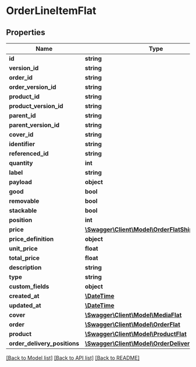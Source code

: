 # OrderLineItemFlat

## Properties
Name | Type | Description | Notes
------------ | ------------- | ------------- | -------------
**id** | **string** |  | [optional] 
**version_id** | **string** |  | [optional] 
**order_id** | **string** |  | 
**order_version_id** | **string** |  | [optional] 
**product_id** | **string** |  | [optional] 
**product_version_id** | **string** |  | [optional] 
**parent_id** | **string** |  | [optional] 
**parent_version_id** | **string** |  | [optional] 
**cover_id** | **string** |  | [optional] 
**identifier** | **string** |  | 
**referenced_id** | **string** |  | [optional] 
**quantity** | **int** |  | 
**label** | **string** |  | 
**payload** | **object** |  | [optional] 
**good** | **bool** |  | [optional] 
**removable** | **bool** |  | [optional] 
**stackable** | **bool** |  | [optional] 
**position** | **int** |  | 
**price** | [**\Swagger\Client\Model\OrderFlatShippingCosts**](OrderFlatShippingCosts.md) |  | 
**price_definition** | **object** |  | [optional] 
**unit_price** | **float** |  | [optional] 
**total_price** | **float** |  | [optional] 
**description** | **string** |  | [optional] 
**type** | **string** |  | [optional] 
**custom_fields** | **object** |  | [optional] 
**created_at** | [**\DateTime**](\DateTime.md) |  | 
**updated_at** | [**\DateTime**](\DateTime.md) |  | 
**cover** | [**\Swagger\Client\Model\MediaFlat**](MediaFlat.md) |  | [optional] 
**order** | [**\Swagger\Client\Model\OrderFlat**](OrderFlat.md) |  | [optional] 
**product** | [**\Swagger\Client\Model\ProductFlat**](ProductFlat.md) |  | [optional] 
**order_delivery_positions** | [**\Swagger\Client\Model\OrderDeliveryPositionFlat**](OrderDeliveryPositionFlat.md) |  | [optional] 

[[Back to Model list]](../../README.md#documentation-for-models) [[Back to API list]](../../README.md#documentation-for-api-endpoints) [[Back to README]](../../README.md)

